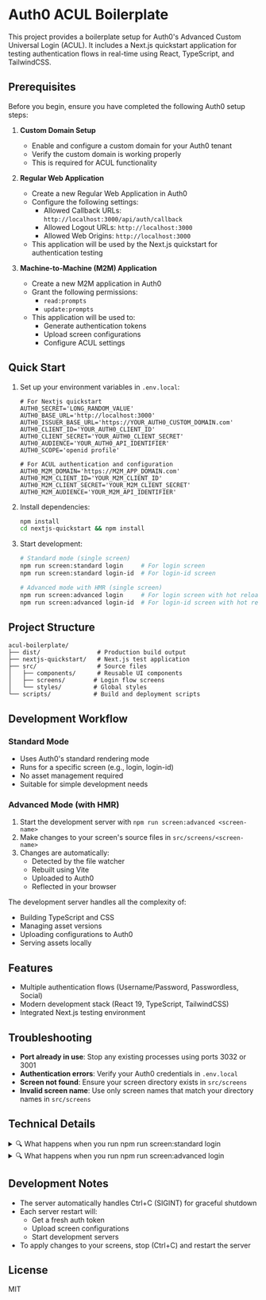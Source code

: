 # Auth0 ACUL Boilerplate

This project provides a boilerplate setup for Auth0's Advanced Custom Universal Login (ACUL). It includes a Next.js quickstart application for testing authentication flows in real-time using React, TypeScript, and TailwindCSS.

## Prerequisites

Before you begin, ensure you have completed the following Auth0 setup steps:

1. **Custom Domain Setup**
   - Enable and configure a custom domain for your Auth0 tenant
   - Verify the custom domain is working properly
   - This is required for ACUL functionality

2. **Regular Web Application**
   - Create a new Regular Web Application in Auth0
   - Configure the following settings:
     - Allowed Callback URLs: `http://localhost:3000/api/auth/callback`
     - Allowed Logout URLs: `http://localhost:3000`
     - Allowed Web Origins: `http://localhost:3000`
   - This application will be used by the Next.js quickstart for authentication testing

3. **Machine-to-Machine (M2M) Application**
   - Create a new M2M application in Auth0
   - Grant the following permissions:
     - `read:prompts`
     - `update:prompts`
   - This application will be used to:
     - Generate authentication tokens
     - Upload screen configurations
     - Configure ACUL settings

## Quick Start

1. Set up your environment variables in `.env.local`:
   ```env
   # For Nextjs quickstart
   AUTH0_SECRET='LONG_RANDOM_VALUE'
   AUTH0_BASE_URL='http://localhost:3000'
   AUTH0_ISSUER_BASE_URL='https://YOUR_AUTH0_CUSTOM_DOMAIN.com'
   AUTH0_CLIENT_ID='YOUR_AUTH0_CLIENT_ID'
   AUTH0_CLIENT_SECRET='YOUR_AUTH0_CLIENT_SECRET'
   AUTH0_AUDIENCE='YOUR_AUTH0_API_IDENTIFIER'
   AUTH0_SCOPE='openid profile'

   # For ACUL authentication and configuration
   AUTH0_M2M_DOMAIN='https://M2M_APP_DOMAIN.com'
   AUTH0_M2M_CLIENT_ID='YOUR_M2M_CLIENT_ID'
   AUTH0_M2M_CLIENT_SECRET='YOUR_M2M_CLIENT_SECRET'
   AUTH0_M2M_AUDIENCE='YOUR_M2M_API_IDENTIFIER'
   ```

2. Install dependencies:
   ```bash
   npm install
   cd nextjs-quickstart && npm install
   ```

3. Start development:
   ```bash
   # Standard mode (single screen)
   npm run screen:standard login     # For login screen
   npm run screen:standard login-id  # For login-id screen

   # Advanced mode with HMR (single screen)
   npm run screen:advanced login     # For login screen with hot reload
   npm run screen:advanced login-id  # For login-id screen with hot reload
   ```

## Project Structure
```
acul-boilerplate/
├── dist/                # Production build output
├── nextjs-quickstart/   # Next.js test application
├── src/                 # Source files
│   ├── components/      # Reusable UI components
│   ├── screens/        # Login flow screens
│   └── styles/         # Global styles
└── scripts/            # Build and deployment scripts
```

## Development Workflow

### Standard Mode
- Uses Auth0's standard rendering mode
- Runs for a specific screen (e.g., login, login-id)
- No asset management required
- Suitable for simple development needs

### Advanced Mode (with HMR)
1. Start the development server with `npm run screen:advanced <screen-name>`
2. Make changes to your screen's source files in `src/screens/<screen-name>`
3. Changes are automatically:
   - Detected by the file watcher
   - Rebuilt using Vite
   - Uploaded to Auth0
   - Reflected in your browser

The development server handles all the complexity of:
- Building TypeScript and CSS
- Managing asset versions
- Uploading configurations to Auth0
- Serving assets locally

## Features

- Multiple authentication flows (Username/Password, Passwordless, Social)
- Modern development stack (React 19, TypeScript, TailwindCSS)
- Integrated Next.js testing environment

## Troubleshooting

- **Port already in use**: Stop any existing processes using ports 3032 or 3001
- **Authentication errors**: Verify your Auth0 credentials in `.env.local`
- **Screen not found**: Ensure your screen directory exists in `src/screens`
- **Invalid screen name**: Use only screen names that match your directory names in `src/screens`

## Technical Details

<details>
<summary>🔍 What happens when you run npm run screen:standard login</summary>

1. **Environment Check**
   - Validates all required environment variables
   - Ensures Auth0 M2M credentials are properly configured

2. **Port Availability Check**
   - Checks if ports 3032 (ACUL server) and 3001 (API server) are available
   - Fails if any port is in use

3. **Screen Validation**
   - Checks if the specified screen exists in `src/screens` directory
   - Fails if screen directory is not found

4. **Auth Token Generation**
   ```http
   POST ${AUTH0_M2M_DOMAIN}/oauth/token
   Content-Type: application/json

   {
     "client_id": "your-m2m-client-id",
     "client_secret": "your-m2m-client-secret",
     "audience": "your-audience",
     "grant_type": "client_credentials"
   }
   ```

5. **Screen Configuration Upload**
   ```http
   PATCH ${AUTH0_ISSUER_BASE_URL}/api/v2/prompts/${screenName}/screen/${screenName}/rendering
   Authorization: Bearer ${access_token}
   Content-Type: application/json

   {
     "rendering_mode": "standard"
   }
   ```

6. **Server Start**
   - Starts ACUL development server
   - Starts Next.js development server
</details>

<details>
<summary>🔍 What happens when you run npm run screen:advanced login</summary>

1. **Environment & Port Checks**
   - Same as standard mode

2. **Build Process**
   - Compiles assets to `dist/` directory
   - Generates JavaScript bundles and CSS files

3. **Asset Discovery**
   - Scans `dist/` directory for JS and CSS files
   - Prepares asset URLs for configuration

4. **Advanced Configuration Upload**
   ```http
   PATCH ${AUTH0_ISSUER_BASE_URL}/api/v2/prompts/login/screen/login/rendering
   Authorization: Bearer ${access_token}
   Content-Type: application/json

   {
     "rendering_mode": "advanced",
     "context_configuration": [],
     "default_head_tags_disabled": false,
     "head_tags": [
       {
         "tag": "script",
         "attributes": {
           "src": "http://127.0.0.1:3032/main.js",
           "defer": true
         }
       },
       {
         "tag": "link",
         "attributes": {
           "rel": "stylesheet",
           "href": "http://127.0.0.1:3032/main.css"
         }
       }
     ]
   }
   ```

5. **Server Start**
   - Starts ACUL development server
   - Starts Next.js development server
   - Starts file watcher for automatic rebuilds
</details>

## Development Notes

- The server automatically handles Ctrl+C (SIGINT) for graceful shutdown
- Each server restart will:
  - Get a fresh auth token
  - Upload screen configurations
  - Start development servers
- To apply changes to your screens, stop (Ctrl+C) and restart the server

## License

MIT